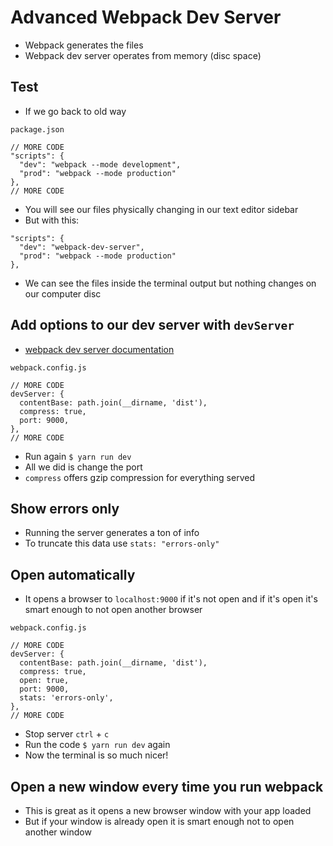 # Advanced Webpack Dev Server
* Webpack generates the files
* Webpack dev server operates from memory (disc space)

## Test
* If we go back to old way

`package.json`

```
// MORE CODE
"scripts": {
  "dev": "webpack --mode development",
  "prod": "webpack --mode production"
},
// MORE CODE
```

* You will see our files physically changing in our text editor sidebar
* But with this:

```
"scripts": {
  "dev": "webpack-dev-server",
  "prod": "webpack --mode production"
},
```

* We can see the files inside the terminal output but nothing changes on our computer disc

## Add options to our dev server with `devServer`
* [webpack dev server documentation](https://webpack.js.org/configuration/dev-server/)

`webpack.config.js`

```
// MORE CODE
devServer: {
  contentBase: path.join(__dirname, 'dist'),
  compress: true,
  port: 9000,
},
// MORE CODE
```

* Run again `$ yarn run dev`
* All we did is change the port
* `compress` offers gzip compression for everything served

## Show errors only
* Running the server generates a ton of info
* To truncate this data use `stats: "errors-only"`

## Open automatically
* It opens a browser to `localhost:9000` if it's not open and if it's open it's smart enough to not open another browser

`webpack.config.js`

```
// MORE CODE
devServer: {
  contentBase: path.join(__dirname, 'dist'),
  compress: true,
  open: true,
  port: 9000,
  stats: 'errors-only',
},
// MORE CODE
```

* Stop server `ctrl` + `c`
* Run the code `$ yarn run dev` again
* Now the terminal is so much nicer!

## Open a new window every time you run webpack
* This is great as it opens a new browser window with your app loaded
* But if your window is already open it is smart enough not to open another window
